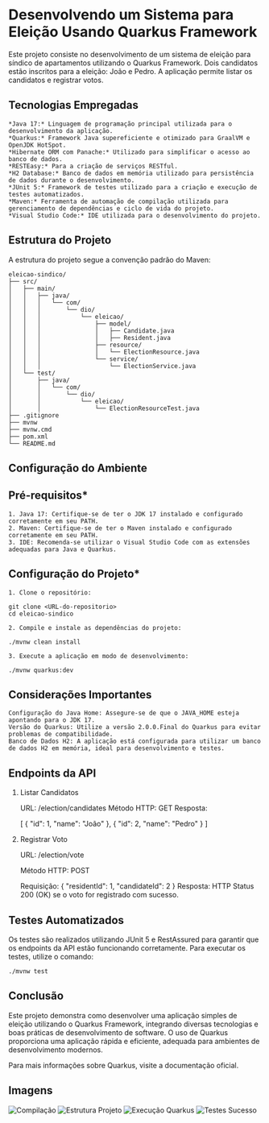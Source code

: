 # Desenvolvendo um Sistema para Eleição Usando Quarkus Framework

Este projeto consiste no desenvolvimento de um sistema de eleição para síndico de apartamentos utilizando o Quarkus Framework. Dois candidatos estão inscritos para a eleição: João e Pedro. A aplicação permite listar os candidatos e registrar votos.

## Tecnologias Empregadas

    *Java 17:* Linguagem de programação principal utilizada para o desenvolvimento da aplicação.
    *Quarkus:* Framework Java supereficiente e otimizado para GraalVM e OpenJDK HotSpot.
    *Hibernate ORM com Panache:* Utilizado para simplificar o acesso ao banco de dados.
    *RESTEasy:* Para a criação de serviços RESTful.
    *H2 Database:* Banco de dados em memória utilizado para persistência de dados durante o desenvolvimento.
    *JUnit 5:* Framework de testes utilizado para a criação e execução de testes automatizados.
    *Maven:* Ferramenta de automação de compilação utilizada para gerenciamento de dependências e ciclo de vida do projeto.
    *Visual Studio Code:* IDE utilizada para o desenvolvimento do projeto.

## Estrutura do Projeto

A estrutura do projeto segue a convenção padrão do Maven:

    eleicao-sindico/
    ├── src/
    │   ├── main/
    │   │   ├── java/
    │   │   │   └── com/
    │   │   │       └── dio/
    │   │   │           └── eleicao/
    │   │   │               ├── model/
    │   │   │               │   ├── Candidate.java
    │   │   │               │   ├── Resident.java
    │   │   │               ├── resource/
    │   │   │               │   └── ElectionResource.java
    │   │   │               └── service/
    │   │   │                   └── ElectionService.java
    │   └── test/
    │       ├── java/
    │       │   └── com/
    │       │       └── dio/
    │       │           └── eleicao/
    │       │               └── ElectionResourceTest.java
    ├── .gitignore
    ├── mvnw
    ├── mvnw.cmd
    ├── pom.xml
    └── README.md

## Configuração do Ambiente

## Pré-requisitos*

    1. Java 17: Certifique-se de ter o JDK 17 instalado e configurado corretamente em seu PATH.
    2. Maven: Certifique-se de ter o Maven instalado e configurado corretamente em seu PATH.
    3. IDE: Recomenda-se utilizar o Visual Studio Code com as extensões adequadas para Java e Quarkus.

## Configuração do Projeto*

    1. Clone o repositório:

    git clone <URL-do-repositorio>
    cd eleicao-sindico

    2. Compile e instale as dependências do projeto:

    ./mvnw clean install

    3. Execute a aplicação em modo de desenvolvimento:

    ./mvnw quarkus:dev

## Considerações Importantes

    Configuração do Java Home: Assegure-se de que o JAVA_HOME esteja apontando para o JDK 17.
    Versão do Quarkus: Utilize a versão 2.0.0.Final do Quarkus para evitar problemas de compatibilidade.
    Banco de Dados H2: A aplicação está configurada para utilizar um banco de dados H2 em memória, ideal para desenvolvimento e testes.

## Endpoints da API

1. Listar Candidatos

    URL: /election/candidates
    Método HTTP: GET
    Resposta:

    [
    {
        "id": 1,
        "name": "João"
    },
    {
        "id": 2,
        "name": "Pedro"
    }
    ]

2. Registrar Voto

    URL: /election/vote

    Método HTTP: POST

    Requisição:
    {
    "residentId": 1,
    "candidateId": 2
    }
    Resposta: HTTP Status 200 (OK) se o voto for registrado com sucesso.

## Testes Automatizados

Os testes são realizados utilizando JUnit 5 e RestAssured para garantir que os endpoints da API estão funcionando corretamente. Para executar os testes, utilize o comando:

    ./mvnw test

## Conclusão

Este projeto demonstra como desenvolver uma aplicação simples de eleição utilizando o Quarkus Framework, integrando diversas tecnologias e boas práticas de desenvolvimento de software. O uso de Quarkus proporciona uma aplicação rápida e eficiente, adequada para ambientes de desenvolvimento modernos.

Para mais informações sobre Quarkus, visite a documentação oficial.

## Imagens

![Compilação](Compilação_com_sucesso.PNG)
![Estrutura Projeto](Estrutura_do_projeto.PNG)
![Execução Quarkus](Quarkus_Executando.PNG)
![Testes Sucesso](Testes_com_sucesso.PNG)
